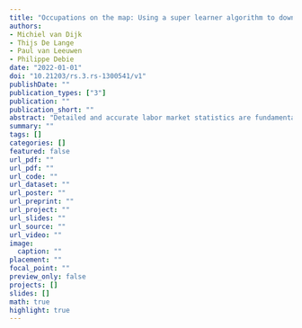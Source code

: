```yaml
---
title: "Occupations on the map: Using a super learner algorithm to downscale labor statistics"
authors: 
- Michiel van Dijk
- Thijs De Lange
- Paul van Leeuwen
- Philippe Debie
date: "2022-01-01"
doi: "10.21203/rs.3.rs-1300541/v1"
publishDate: ""
publication_types: ["3"]
publication: ""
publication_short: ""
abstract: "Detailed and accurate labor market statistics are fundamental to support social policies that aim to improve the match between labor supply and demand, and support the creation of jobs. Despite overwhelming evidence that labor activities are distributed unevenly across space, detailed statistics on the geographical distribution of labor and work are not readily available. To fill this gap, we demonstrated an approach to create fine-scale gridded occupation maps by means of downscaling district-level labor statistics informed by remote sensing and other spatial information. We applied a super learner algorithm that combines the results of different machine learning models to predict the shares of six major occupation categories and the labor force participation rate at a resolution of 30 arc seconds (1x1 km) in Vietnam. The results are subsequently combined with gridded information on the working-age population to produce maps of the number of workers per occupation. The super learners outperform (n 4) or have similar (n  3) accuracy in comparison to best-performing single machine learning algorithms. A comparison with an independent high-resolution wealth index showed that the shares of the four low-skilled occupation categories (91 of the labor force), were able to explain between 27 and 45 of the spatial variation in wealth in Vietnam, pointing at a strong spatial relationship between work, income and wealth. The proposed downscaling approach can also be applied to produce maps of other (labor) statistics, which are only available at aggregated levels"
summary: ""
tags: []
categories: []
featured: false
url_pdf: ""
url_pdf: ""
url_code: ""
url_dataset: ""
url_poster: ""
url_preprint: ""
url_project: ""
url_slides: ""
url_source: ""
url_video: ""
image: 
  caption: ""
placement: ""
focal_point: ""
preview_only: false
projects: []
slides: []
math: true
highlight: true
---
```

